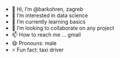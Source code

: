 - 👋 Hi, I’m @barkohren, zagreb
- 👀 I’m interested in data science
- 🌱 I’m currently learning basics
- 💞️ I’m looking to collaborate on any project
- 📫 How to reach me ... gmail
- 😄 Pronouns: male
- ⚡ Fun fact: taxi driver

<!---
barkohren/barkohren is a ✨ special ✨ repository because its `README.md` (this file) appears on your GitHub profile.
You can click the Preview link to take a look at your changes.
--->
